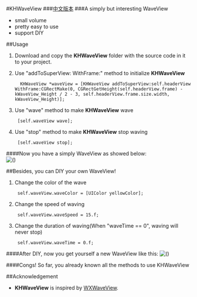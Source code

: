 #KHWaveView
###[中文版本](https://github.com/ArronZhangKH/KHWaveView/blob/master/README-CN.md#khwaveview)
###A simply but interesting WaveView
- small volume
- pretty easy to use
- support DIY 


##Usage

1.  Download and copy the **KHWaveView** folder with the source code in it to your project.

2. Use "addToSuperView: WithFrame:" method to initialize **KHWaveView**

         KHWaveView *waveView = [KHWaveView addToSuperView:self.headerView WithFrame:CGRectMake(0, CGRectGetHeight(self.headerView.frame) - kWaveView_Height / 2 - 3, self.headerView.frame.size.width, kWaveView_Height)];

        
3. Use "wave" method to make **KHWaveView** wave
	 	
	 	[self.waveView wave];

4. Use "stop" method to make **KHWaveView** stop waving

		[self.waveView stop];


####Now you have a simply WaveView as showed below:  
![()](https://github.com/ArronZhangKH/KH_Resources/blob/master/KHWaveView_Demo01.gif?raw=true)

  
  
##Besides, you can DIY your own WaveView!
1. Change the color of the wave
	 	
	 	self.waveView.waveColor = [UIColor yellowColor];
2. Change the speed of waving

		self.waveView.waveSpeed = 15.f;
3. Change the duration of waving(When "waveTime == 0", waving will never stop)

		self.waveView.waveTime = 0.f;

####After DIY, now you get yourself a new WaveView like this:
![()](https://github.com/ArronZhangKH/KH_Resources/blob/master/KHWaveView_Demo02.gif?raw=true)   
 
   	
####Congs! So far, you already known all the methods to use KHWaveView

##Acknowledgement
- **KHWaveView** is inspired by [WXWaveView](https://github.com/WelkinXie/WXWaveView).


